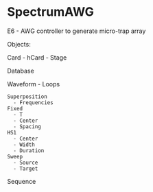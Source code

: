 # SpectrumAWG
E6 - AWG controller to generate micro-trap array


Objects:

  Card
    - hCard
    - Stage
    
  Database
    
  Waveform
    - Loops
    
    Superposition
      - Frequencies
    Fixed
      - T
      - Center
      - Spacing
    HS1
      - Center
      - Width
      - Duration
    Sweep
      - Source
      - Target
      
  Sequence
  
  
  
  
